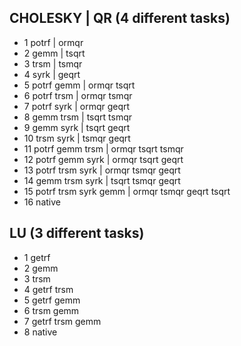 ## CHOLESKY | QR (4 different tasks)
- 1  potrf						| ormqr
- 2  gemm		   			| tsqrt
- 3  trsm		   			| tsmqr
- 4  syrk		   			| geqrt
- 5  potrf gemm		   	| ormqr tsqrt
- 6  potrf trsm		   	| ormqr tsmqr
- 7  potrf syrk		   	| ormqr geqrt
- 8  gemm trsm		   		| tsqrt tsmqr
- 9  gemm syrk		   		| tsqrt geqrt
- 10 trsm syrk		   		| tsmqr geqrt
- 11 potrf gemm trsm 	   | ormqr tsqrt tsmqr
- 12 potrf gemm syrk	   	| ormqr tsqrt geqrt
- 13 potrf trsm syrk	   	| ormqr tsmqr geqrt
- 14 gemm trsm syrk	   	| tsqrt tsmqr geqrt
- 15 potrf trsm syrk gemm  | ormqr tsmqr geqrt tsqrt
- 16 native

## LU (3 different tasks)
- 1 getrf
- 2 gemm
- 3 trsm
- 4 getrf trsm
- 5 getrf gemm
- 6 trsm gemm
- 7 getrf trsm gemm
- 8 native
